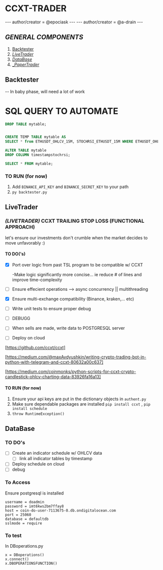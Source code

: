 # CCXT-TRADER

--- author/creator =  @epociask ---
--- author/creator = @a-drain ---

## ***GENERAL COMPONENTS***
1. [Backtester ](#Backtester)
2. [_LiveTrader_](#LiveTrader)
3. [_DataBase_](#DataBase)
4. [__PaperTrader_](#PaperTrader)


## Backtester
-- In baby phase, will need a lot of work

# SQL QUERY TO AUTOMATE
```sql
DROP TABLE mytable;


CREATE TEMP TABLE mytable AS
SELECT * from ETHUSDT_OHLCV_15M, STOCHRSI_ETHUSDT_15M WHERE ETHUSDT_OHLCV_15M.timestamp = STOCHRSI_ETHUSDT_15M.timestampstochrsi;

ALTER TABLE mytable 
DROP COLUMN timestampstochrsi;

SELECT * FROM mytable;

```

### TO RUN (for now)
1. Add `BINANCE_API_KEY` and `BINANCE_SECRET_KEY` to your path
2. `py backtester.py`


## LiveTrader
###  *(LIVETRADER)* CCXT TRAILING STOP LOSS (FUNCTIONAL APPROACH)
let's ensure our investments don't crumble when the market decides to move unfavorably :)

#### TO DO('s)
- [X] Port over logic from past TSL program to be compatible w/ CCXT

    -Make logic significantly more concise... ie reduce # of lines and improve time-complexity
- [ ] Ensure effecient operations --> async concurrency || multithreading
- [X] Ensure multi-exchange compatibility (Binance, kraken,... etc)
- [ ] Write unit tests to ensure proper debug
 - [ ] DEBUGG
- [ ] When sells are made, write data to POSTGRESQL server
- [ ] Deploy on cloud


[https://github.com/ccxt/ccxt]

[https://medium.com/@maxAvdyushkin/writing-crypto-trading-bot-in-python-with-telegram-and-ccxt-80632a00c637]

[https://medium.com/coinmonks/python-scripts-for-ccxt-crypto-candlestick-ohlcv-charting-data-83926fa16a13]


#### TO RUN (for now)
1. Ensure your api keys are put in the dictionary objects in ` authent.py `
2. Make sure dependable packages are installed ` pip install ccxt ` , ` pip install schedule `
3. ``throw RuntimeException()``

## DataBase

### TO DO's
- [ ]  Create an indicator schedule w/ OHLCV data
    - [ ] link all indicator tables by timestamp
- [ ] Deploy schedule on cloud
- [ ] debug

### To Access
Ensure postgresql is installed

```
username = doadmin
password = imt6kws2bm7ffay8
host = coin-do-user-7113675-0.db.ondigitalocean.com
port = 25060
database = defaultdb
sslmode = require

```

### To test
In DBoperations.py
```
x = DBoperations()
x.connect()
x.DBOPERATIONSFUNCTION()
```
